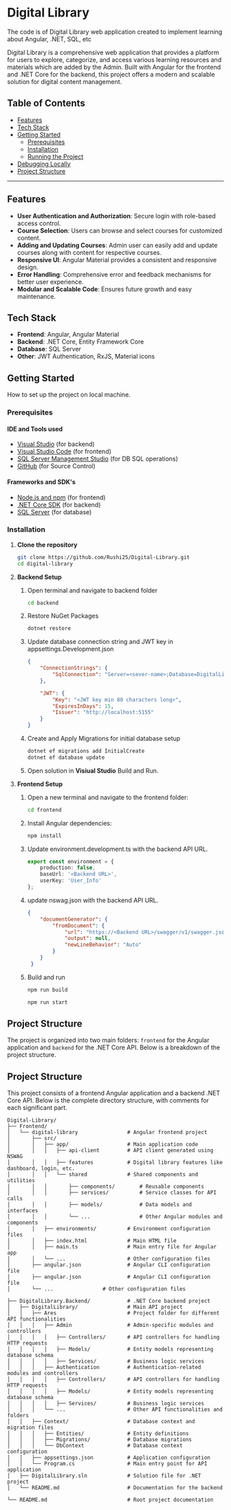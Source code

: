 ﻿# Digital Library

The code is of Digital Library web application created to implement learning about Angular, .NET, SQL, etc

Digital Library is a comprehensive web application that provides a platform for users to explore, categorize, and access various learning resources and materials which are added by the Admin. Built with Angular for the frontend and .NET Core for the backend, this project offers a modern and scalable solution for digital content management.

## Table of Contents

- [Features](#features)
- [Tech Stack](#tech-stack)
- [Getting Started](#getting-started)
  - [Prerequisites](#prerequisites)
  - [Installation](#installation)
  - [Running the Project](#running-the-project)
- [Debugging Locally](#debugging-locally)
- [Project Structure](#project-structure)

---

## Features

- **User Authentication and Authorization**: Secure login with role-based access control.
- **Course Selection**: Users can browse and select courses for customized content.
- **Adding and Updating Courses**: Admin user can easily add and update courses along with content for respective courses.
- **Responsive UI**: Angular Material provides a consistent and responsive design.
- **Error Handling**: Comprehensive error and feedback mechanisms for better user experience.
- **Modular and Scalable Code**: Ensures future growth and easy maintenance.

## Tech Stack

- **Frontend**: Angular, Angular Material
- **Backend**: .NET Core, Entity Framework Core
- **Database**: SQL Server
- **Other**: JWT Authentication, RxJS, Material icons

## Getting Started

How to set up the project on local machine.

### Prerequisites

#### IDE and Tools used

- [Visual Studio](https://visualstudio.microsoft.com/thank-you-downloading-visual-studio/?sku=Community&channel=Release&version=VS2022&source=VSLandingPage&cid=2030&passive=false) (for backend)
- [Visual Studio Code](https://code.visualstudio.com/docs/?dv=win) (for frontend)
- [SQL Server Management Studio](https://aka.ms/ssmsfullsetup) (for DB SQL operations)
- [GitHub](https://github.com/) (for Source Control)

#### Frameworks and SDK's

- [Node.js and npm](https://nodejs.org/) (for frontend)
- [.NET Core SDK](https://dotnet.microsoft.com/download) (for backend)
- [SQL Server](https://www.microsoft.com/en-us/sql-server/sql-server-downloads) (for database)

### Installation

1. **Clone the repository**

   ```bash
   git clone https://github.com/Rushi25/Digital-Library.git
   cd digital-library
2. **Backend Setup**

   1. Open terminal and navigate to backend folder

		```bash
		cd backend
	2. Restore NuGet Packages
		```bash
		dotnet restore
	3. Update database connection string and JWT key in appsettings.Development.json
		```json
		{
			"ConnectionStrings": {
				"SqlConnection": "Server=<sever-name>;Database=DigitalLibraryDb;Trusted_Connection=True;MultipleActiveResultSets=true;TrustServerCertificate=true;"
			},

			"JWT": {
				"Key": "<JWT key min 80 characters long>",
				"ExpiresInDays": 15,
				"Issuer": "http://localhost:5155"
			}
		}
	4. Create and Apply Migrations for initial database setup
		```bash
		dotnet ef migrations add InitialCreate
		dotnet ef database update
	5. Open solution in **Visiual Studio** Build and Run.

3. **Frontend Setup**

	1. Open a new terminal and navigate to the frontend folder:
	
		```bash	
		cd frontend
	2. Install Angular dependencies:
		```bash
		npm install
	3. Update environment.development.ts with the backend API URL.
		```ts
		export const environment = {
			production: false,
			baseUrl: '<Backend URL>',
			userKey: 'User_Info'
		};
	4. update nswag.json with the backend API URL.
		```json
		{
			"documentGenerator": {
				"fromDocument": {
					"url": "https://<Backend URL>/swagger/v1/swagger.json",
					"output": null,
					"newLineBehavior": "Auto"
				}
			}
		 }
	5. Build and run
		```bash
		npm run build

		npm run start
## Project Structure
The project is organized into two main folders: `frontend` for the Angular application and `backend` for the .NET Core API. Below is a breakdown of the project structure.

## Project Structure

This project consists of a frontend Angular application and a backend .NET Core API. Below is the complete directory structure, with comments for each significant part.

```plaintext
Digital-Library/
├── Frontend/                       
│   └── digital-library                # Angular frontend project
│       ├── src/
│       │   ├── app/                   # Main application code
│       │   │   ├── api-client         # API client generated using NSWAG
│       │   │   ├── features           # Digital library features like dashboard, login, etc.
│       │   │   └── shared             # Shared components and utilities
│       │   │	    ├── components/        # Reusable components
│       │   │       ├── services/          # Service classes for API calls
│       │   │       ├── models/            # Data models and interfaces
│       │   │       └── ...                # Other Angular modules and components
│       │   ├── environments/          # Environment configuration files
│       │   ├── index.html             # Main HTML file
│       │   ├── main.ts                # Main entry file for Angular app
│       │   └── ...                    # Other configuration files
│       ├── angular.json               # Angular CLI configuration file
│       ├── angular.json               # Angular CLI configuration file
│       └── ...			       # Other configuration files

├── DigitalLibrary.Backend/            # .NET Core backend project
│   ├── DigitalLibrary/                # Main API project
│   │   ├── Ares                       # Project folder for different API functionalities
│   │   │   ├── Admin                  # Admin-specific modules and controllers
│   │   │   │   ├── Controllers/       # API controllers for handling HTTP requests
│   │   │   │   ├── Models/            # Entity models representing database schema
│   │   │   │   ├── Services/          # Business logic services
│   │   │   ├── Authentication         # Authentication-related modules and controllers
│   │   │   │   ├── Controllers/       # API controllers for handling HTTP requests
│   │   │   │   ├── Models/            # Entity models representing database schema
│   │   │   │   ├── Services/          # Business logic services
│   │   │   └── ...                    # Other API functionalities and folders
│   │   ├── Context/                   # Database context and migration files
│   │   │   ├── Entities/              # Entity definitions
│   │   │   ├── Migrations/            # Database migrations
│   │   │   └── DbContext              # Database context configuration
│   │   ├── appsettings.json           # Application configuration
│   │   └── Program.cs                 # Main entry point for API application
│   ├── DigitalLibrary.sln             # Solution file for .NET project
│   └── README.md                      # Documentation for the backend

└── README.md                          # Root project documentation